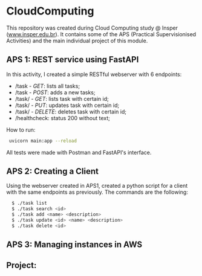 # CloudComputing

This repository was created during Cloud Computing study @ Insper (www.insper.edu.br). It contains some of the APS (Practical Supervisionised Activities) and the main individual project of this module.

## APS 1: REST service using FastAPI

In this activity, I created a simple RESTful webserver with 6 endpoints:
- /task - *GET*: lists all tasks;
- /task - *POST*: adds a new tasks;
- /task/<id> - *GET*: lists task with certain id;
- /task/<id> - *PUT*: updates task with certain id;
- /task/<id> - *DELETE*: deletes task with certain id;
- /healthcheck: status 200 without text;
  
How to run:
```bash
 uvicorn main:app --reload
```
All tests were made with Postman and FastAPI's interface.

## APS 2: Creating a Client

Using the webserver created in APS1, created a python script for a client with the same endpoints as previously. The commands are the following:

```bash
  $ ./task list
  $ ./task search <id>
  $ ./task add <name> <description>
  $ ./task update <id> <name> <description>
  $ ./task delete <id>
```

## APS 3: Managing instances in AWS


## Project:

